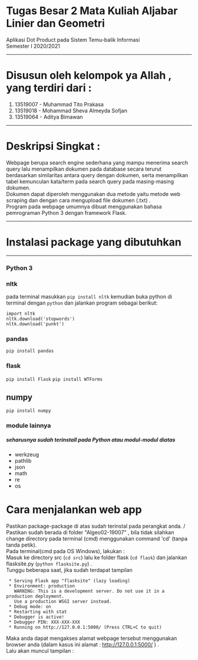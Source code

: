 # Tugas Besar 2 Mata Kuliah Aljabar Linier dan Geometri
Aplikasi Dot Product pada Sistem Temu-balik Informasi\
Semester I 2020/2021

---

# Disusun oleh kelompok ya Allah , yang terdiri dari :
1. 13519007 - Muhammad Tito Prakasa
2. 13519018 - Mohammad Sheva Almeyda Sofjan
3. 13519064 - Aditya Bimawan

---
# Deskripsi Singkat : 
Webpage berupa search engine sederhana yang mampu menerima search query lalu menampilkan dokumen pada database secara terurut berdasarkan similaritas antara query dengan dokumen, serta menampilkan tabel kemunculan kata/term pada search query pada masing-masing dokumen.\
Dokumen dapat diperoleh menggunakan dua metode yaitu metode web scraping dan dengan cara mengupload file dokumen (.txt) .\
Program pada webpage umumnya dibuat menggunakan bahasa pemrograman Python 3 dengan framework Flask. 

---
# Instalasi package yang dibutuhkan

---
### Python 3

### nltk
pada terminal masukkan `pip install nltk` kemudian buka python di terminal dengan `python` dan jalankan program sebagai berikut:

    import nltk
    nltk.download('stopwords')
    nltk.download('punkt')

### pandas
`pip install pandas`

### flask
`pip install Flask`
`pip install WTForms`

## numpy
`pip install numpy`

### module lainnya
##### seharusnya sudah terinstall pada Python atau modul-modul diatas
* werkzeug
* pathlib
* json
* math
* re
* os

# Cara menjalankan web app
Pastikan package-package di atas sudah terinstal pada perangkat anda. /
Pastikan sudah berada di folder "Algeo02-19007" , bila tidak silahkan change directory pada terminal (cmd) menggunakan command 'cd' (tanpa tanda petik).\
Pada terminal(cmd pada OS Windows), lakukan : \
Masuk ke directory src (`cd src`) lalu ke folder flask (`cd flask`) dan jalankan flasksite.py (`python flasksite.py`) .\
Tunggu beberapa saat, jika sudah terdapat tampilan
```
 * Serving Flask app "flasksite" (lazy loading)
 * Environment: production
   WARNING: This is a development server. Do not use it in a production deployment.
   Use a production WSGI server instead.
 * Debug mode: on
 * Restarting with stat
 * Debugger is active!
 * Debugger PIN: XXX-XXX-XXX
 * Running on http://127.0.0.1:5000/ (Press CTRL+C to quit)
```
Maka anda dapat mengakses alamat webpage tersebut menggunakan browser anda (dalam kasus ini alamat : http://127.0.0.1:5000/ ) .\
Lalu akan muncul tampilan :


